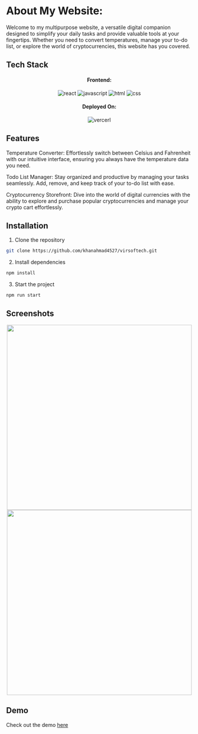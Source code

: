 # About My Website:

Welcome to my multipurpose website, a versatile digital companion designed to simplify your daily tasks and provide valuable tools at your fingertips. Whether you need to convert temperatures, manage your to-do list, or explore the world of cryptocurrencies, this website has you covered.

## Tech Stack

<h4 align="center">Frontend:</h4>
<p align="center">
  <img src="https://img.shields.io/badge/react-%2320232a.svg?style=for-the-badge&logo=react&logoColor=%2361DAFB" alt="react" />
    <img src="https://img.shields.io/badge/JavaScript-F7DF1E?style=for-the-badge&logo=javascript&logoColor=black" alt="javascript" />
  <img src="https://img.shields.io/badge/HTML5-E34F26?style=for-the-badge&logo=html5&logoColor=white" alt="html" />
  <img src="https://img.shields.io/badge/CSS3-1572B6?style=for-the-badge&logo=css3&logoColor=white" alt="css" />
</p>


<h4 align="center">Deployed On:</h4>

<p align="center">
  <img src="https://img.shields.io/badge/Vercel-000000?style=for-the-badge&logo=vercel&logoColor=white" alt="vercerl">
</p>


## Features

Temperature Converter: Effortlessly switch between Celsius and Fahrenheit with our intuitive interface, ensuring you always have the temperature data you need.

Todo List Manager: Stay organized and productive by managing your tasks seamlessly. Add, remove, and keep track of your to-do list with ease.

Cryptocurrency Storefront: Dive into the world of digital currencies with the ability to explore and purchase popular cryptocurrencies and manage your crypto cart effortlessly.


## Installation

1. Clone the repository

```bash
git clone https://github.com/khanahmad4527/virsoftech.git
```
2. Install dependencies

```bash
npm install
```
3. Start the project

```bash
npm run start
```


## Screenshots

<div align="center">
  <img src="https://res.cloudinary.com/dalqx198y/image/upload/v1694090233/Screenshot_461_etsabv.png" width="500">
  <img src="https://res.cloudinary.com/dalqx198y/image/upload/v1694090233/Screenshot_462_eu3e1s.png" width="500">
</div>

## Demo

Check out the demo <a href="https://virsoftech.vercel.app/" target="_blank">here</a>
